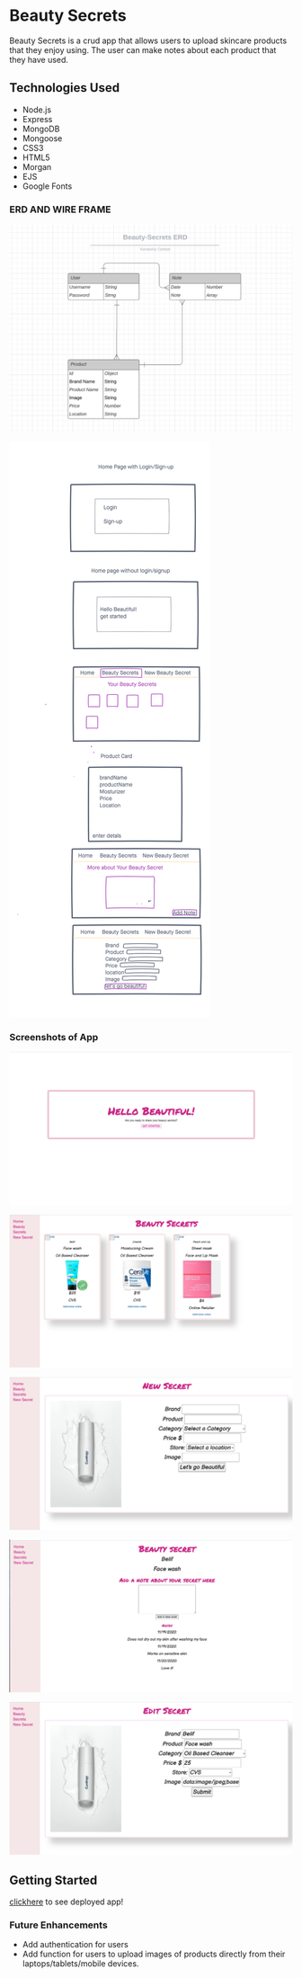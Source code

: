 # Beauty Secrets 

Beauty Secrets is a crud app that allows users to upload skincare products that they enjoy using. The user can make notes about each product that they have used. 


## Technologies Used
- Node.js
- Express
- MongoDB
- Mongoose
- CSS3
- HTML5
- Morgan 
- EJS
- Google Fonts

### ERD AND WIRE FRAME 
![ERD](./beauty-secrets-erd.png)

![wireframe](./wireframe.png)

### Screenshots of App

![Home](./homepage.png)

![List](./beautysecrets.png)

![New](./newsecret.png)

![Notes](./notes.png)

![Edit](./editsecret.png)



## Getting Started 
[clickhere](https://beauty-secrets-app.herokuapp.com/) to see deployed app!


### Future Enhancements
- Add authentication for users
- Add function for users to upload images of products directly from their laptops/tablets/mobile devices.
